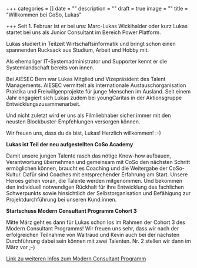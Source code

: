 +++
categories = []
date = ""
description = ""
draft = true
image = ""
title = "Willkommen bei CoSo, Lukas"

+++
Seit 1. Februar ist er bei uns: Marc-Lukas Wickihalder oder kurz Lukas startet bei uns als Junior Consultant im Bereich Power Platform. 

Lukas studiert in Teilzeit Wirtschaftsinformatik und bringt schon einen spannenden Rucksack aus Studium, Arbeit und Hobby mit. 

Als ehemaliger IT-Systemadministrator und Supporter kennt er die Systemlandschaft bereits von innen.

Bei AIESEC Bern war Lukas Mitglied und Vizepräsident des Talent Managements. AIESEC vermittelt als internationale Austauschorganisation Praktika und Freiwillgenprojekte für junge Menschen im Ausland. Seit einem Jahr engagiert sich Lukas zudem bei youngCaritas in der Aktionsgruppe Entwicklungszusammenarbeit.

Und nicht zuletzt wird er uns als Filmliebhaber sicher immer mit den neusten Blockbuster-Empfehlungen versorgen können. 

Wir freuen uns, dass du da bist, Lukas! Herzlich willkommen! :-)

**Lukas ist Teil der neu aufgestellten CoSo Academy**

Damit unsere jungen Talente rasch das nötige Know-how aufbauen, Verantwortung übernehmen und gemeinsam mit CoSo den nächsten Schritt ermöglichen können, braucht es Coaching und die Weitergabe der CoSo-Kultur. Dafür sind Coaches mit entsprechender Erfahrung am Start. Unsere Heroes gehen voran, die Talente werden mitgenommen. Und bekommen den individuell notwendigen Rückhalt für ihre Entwicklung des fachlichen Schwerpunkts sowie hinsichtlich der Selbstorganisation und Befähigung zur Projektdurchführung bei unseren Kund:innen.

**Startschuss Modern Consultant Programm Cohort 3**

Mitte März geht es dann für Lukas schon los im Rahmen der Cohort 3 des Modern Consultant Programms! Wir freuen uns sehr, dass wir nach der erfolgreichen Teilnahme von Waltraud und Kevin auch bei der nächsten Durchführung dabei sein können mit zwei Talenten. Nr. 2 stellen wir dann im März vor ;-)

[Link zu weiteren Infos zum Modern Consultant Programm](https://www.corporatesoftware.ch/blog/der-weg-in-die-zukunft-modern-consultants-braucht-das-land/ "Microsoft Modern Consultant Programm")